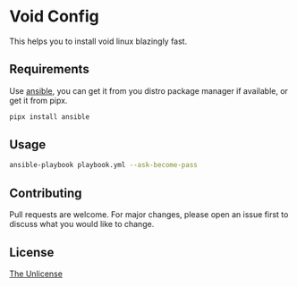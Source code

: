 # Void Config

This helps you to install void linux blazingly fast.

## Requirements

Use [ansible](https://www.ansible.com/), you can get it
from you distro package manager if available, or get it from pipx.

```bash
pipx install ansible
```

## Usage

```bash
ansible-playbook playbook.yml --ask-become-pass
```

## Contributing

Pull requests are welcome. For major changes, please open an issue first
to discuss what you would like to change.

## License

[The Unlicense](https://choosealicense.com/licenses/unlicense/)
